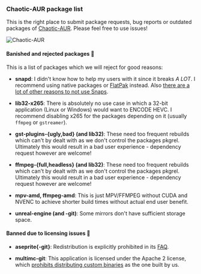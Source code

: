 ### Chaotic-AUR package list

This is the right place to submit package requests, bug reports or outdated packages of [Chaotic-AUR](https://aur.chaotic.cx). Please feel free to use issues!

![Chaotic-AUR](https://avatars.githubusercontent.com/u/66071775?s=400&u=99bc0536e7e77fe3e58839996600848f2d930ed5&v=4)

#### Banished and rejected packages 📑

This is a list of packages which we will reject for good reasons:

- **snapd**: I didn't know how to help my users with it since it breaks *A LOT*. 	I recommend using native packages or [FlatPak](https://wiki.archlinux.org/title/Flatpak) instead. Also [there are a lot of other reasons to not use Snaps](https://old.reddit.com/r/linuxmemes/comments/ppyz0g/damn_you_ubuntu/hd7jg1p/).

- **lib32-x265**:	There is absolutely no use case in which a 32-bit application (Linux or Windows) would want to ENCODE HEVC. I recommend disabling x265 for the packages depending on it (usually `ffmpeg` or `gstreamer`).

- **gst-plugins-{ugly,bad} (and lib32)**: These need too frequent rebuilds which can't by dealt with as we don't control the packages pkgrel. Ultimately this would result in a bad user experience - dependency request however are welcome!

- **ffmpeg-{full,headless} (and lib32)**:  These need too frequent rebuilds which can't by dealt with as we don't control the packages pkgrel. Ultimately this would result in a bad user experience - dependency request however are welcome!

- **mpv-amd, ffmpeg-amd**: This is just MPV/FFMPEG without CUDA and NVENC to achieve shorter build times without actual end user benefit.

- **unreal-engine (and -git)**: Some mirrors don't have sufficient storage space.



#### Banned due to licensing issues 🛑

- **aseprite{-git}**: Redistribution is explicitly prohibited in its [FAQ](https://www.aseprite.org/faq/#can-i-redistribute-aseprite).

- **multimc-git**: This application is licensed under the Apache 2 license, which [prohibits distributing custom binaries](https://multimc.org/#Branding) as the one built by us.

